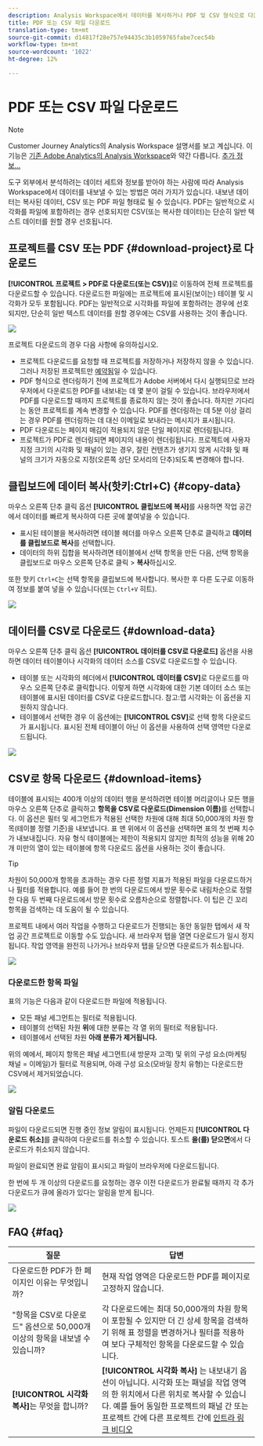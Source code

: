 ```yaml
---
description: Analysis Workspace에서 데이터를 복사하거나 PDF 및 CSV 형식으로 다운로드할 수 있습니다.
title: PDF 또는 CSV 파일 다운로드
translation-type: tm+mt
source-git-commit: d14817f28e757e94435c3b1059765fabe7cec54b
workflow-type: tm+mt
source-wordcount: '1022'
ht-degree: 12%

---
```



# PDF 또는 CSV 파일 다운로드

>[!NOTE]
>
>Customer Journey Analytics의 Analysis Workspace 설명서를 보고 계십니다. 이 기능은 [기존 Adobe Analytics의 Analysis Workspace](https://docs.adobe.com/content/help/ko-KR/analytics/analyze/analysis-workspace/home.html)와 약간 다릅니다. [추가 정보...](/help/getting-started/cja-aa.md)

도구 외부에서 분석하려는 데이터 세트와 정보를 받아야 하는 사람에 따라 Analysis Workspace에서 데이터를 내보낼 수 있는 방법은 여러 가지가 있습니다. 내보낸 데이터는 복사된 데이터, CSV 또는 PDF 파일 형태로 될 수 있습니다. PDF는 일반적으로 시각화를 파일에 포함하려는 경우 선호되지만 CSV(또는 복사한 데이터)는 단순히 일반 텍스트 데이터를 원할 경우 선호됩니다.

## 프로젝트를 CSV 또는 PDF {#download-project}로 다운로드

**[!UICONTROL 프로젝트 > PDF로 다운로드(또는 CSV)]**&#x200B;로 이동하여 전체 프로젝트를 다운로드할 수 있습니다. 다운로드한 파일에는 프로젝트에 표시된(보이는) 테이블 및 시각화가 모두 포함됩니다. PDF는 일반적으로 시각화를 파일에 포함하려는 경우에 선호되지만, 단순히 일반 텍스트 데이터를 원할 경우에는 CSV를 사용하는 것이 좋습니다.

![](assets/download-project.png)

프로젝트 다운로드의 경우 다음 사항에 유의하십시오.

* 프로젝트 다운로드를 요청할 때 프로젝트를 저장하거나 저장하지 않을 수 있습니다. 그러나 저장된 프로젝트만 [예약됨](https://docs.adobe.com/content/help/ko-KR/analytics/analyze/analysis-workspace/curate-share/t-schedule-report.html)일 수 있습니다.
* PDF 형식으로 렌더링하기 전에 프로젝트가 Adobe 서버에서 다시 실행되므로 브라우저에서 다운로드한 PDF를 내보내는 데 몇 분이 걸릴 수 있습니다. 브라우저에서 PDF를 다운로드할 때까지 프로젝트를 종료하지 않는 것이 좋습니다. 하지만 기다리는 동안 프로젝트를 계속 변경할 수 있습니다. PDF를 렌더링하는 데 5분 이상 걸리는 경우 PDF를 렌더링하는 데 대신 이메일로 보내라는 메시지가 표시됩니다.
* PDF 다운로드는 페이지 매김이 적용되지 않은 단일 페이지로 렌더링됩니다.
* 프로젝트가 PDF로 렌더링되면 페이지의 내용이 렌더링됩니다. 프로젝트에 사용자 지정 크기의 시각화 및 패널이 있는 경우, 잘린 컨텐츠가 생기지 않게 시각화 및 패널의 크기가 자동으로 지정(오른쪽 상단 모서리의 단추)되도록 변경해야 합니다.

## 클립보드에 데이터 복사(핫키:Ctrl+C) {#copy-data}

마우스 오른쪽 단추 클릭 옵션 **[!UICONTROL 클립보드에 복사]**&#x200B;를 사용하면 작업 공간에서 데이터를 빠르게 복사하여 다른 곳에 붙여넣을 수 있습니다.

* 표시된 테이블을 복사하려면 테이블 헤더를 마우스 오른쪽 단추로 클릭하고 **데이터를 클립보드로 복사**&#x200B;를 선택합니다.
* 데이터의 하위 집합을 복사하려면 테이블에서 선택 항목을 만든 다음, 선택 항목을 클립보드로 마우스 오른쪽 단추로 클릭 > **복사**&#x200B;하십시오.

또한 핫키 `Ctrl+C`는 선택 항목을 클립보드에 복사합니다. 복사한 후 다른 도구로 이동하여 정보를 붙여 넣을 수 있습니다(또는 `Ctrl+V` 히트).

![](assets/copy-selection.png)

## 데이터를 CSV로 다운로드 {#download-data}

마우스 오른쪽 단추 클릭 옵션 **[!UICONTROL 데이터를 CSV로 다운로드]** 옵션을 사용하면 데이터 테이블이나 시각화의 데이터 소스를 CSV로 다운로드할 수 있습니다.

* 테이블 또는 시각화의 헤더에서 **[!UICONTROL 데이터를 CSV]**&#x200B;로 다운로드를 마우스 오른쪽 단추로 클릭합니다. 이렇게 하면 시각화에 대한 기본 데이터 소스 또는 테이블에 표시된 데이터를 CSV로 다운로드합니다. 참고:맵 시각화는 이 옵션을 지원하지 않습니다.
* 테이블에서 선택한 경우 이 옵션에는 **[!UICONTROL CSV]**&#x200B;로 선택 항목 다운로드가 표시됩니다. 표시된 전체 테이블이 아닌 이 옵션을 사용하여 선택 영역만 다운로드됩니다.

![](assets/download-data-viz.png)

## CSV로 항목 다운로드 {#download-items}

테이블에 표시되는 400개 이상의 데이터 행을 분석하려면 테이블 머리글이나 모든 행을 마우스 오른쪽 단추로 클릭하고 **항목을 CSV로 다운로드(Dimension 이름)**&#x200B;를 선택합니다. 이 옵션은 필터 및 세그먼트가 적용된 선택한 차원에 대해 최대 50,000개의 차원 항목(테이블 정렬 기준)을 내보냅니다. 표 맨 위에서 이 옵션을 선택하면 표의 첫 번째 치수가 내보내집니다. 자유 형식 테이블에는 제한이 적용되지 않지만 최적의 성능을 위해 20개 미만의 열이 있는 테이블에 항목 다운로드 옵션을 사용하는 것이 좋습니다.

>[!TIP]
>
> 차원이 50,000개 항목을 초과하는 경우 다른 정렬 지표가 적용된 파일을 다운로드하거나 필터를 적용합니다. 예를 들어 한 번의 다운로드에서 방문 횟수로 내림차순으로 정렬한 다음 두 번째 다운로드에서 방문 횟수로 오름차순으로 정렬합니다. 이 팁은 긴 꼬리 항목을 검색하는 데 도움이 될 수 있습니다.

프로젝트 내에서 여러 작업을 수행하고 다운로드가 진행되는 동안 동일한 탭에서 새 작업 공간 프로젝트로 이동할 수도 있습니다. 새 브라우저 탭을 열면 다운로드가 일시 정지됩니다. 작업 영역을 완전히 나가거나 브라우저 탭을 닫으면 다운로드가 취소됩니다.

![](assets/download-items.png)

### 다운로드한 항목 파일

표의 기능은 다음과 같이 다운로드한 파일에 적용됩니다.

* 모든 패널 세그먼트는 필터로 적용됩니다.
* 테이블의 선택된 차원 **위**&#x200B;에 대한 분류는 각 열 위의 필터로 적용됩니다.
* 테이블에서 선택된 차원 **아래 분류가 제거됩니다.**

위의 예에서, 페이지 항목은 패널 세그먼트(새 방문자 고객) 및 위의 구성 요소(마케팅 채널 = 이메일)가 필터로 적용되며, 아래 구성 요소(모바일 장치 유형)는 다운로드한 CSV에서 제거되었습니다.

![](assets/downloaded-file.png)

### 알림 다운로드

파일이 다운로드되면 진행 중인 정보 알림이 표시됩니다. 언제든지 **[!UICONTROL 다운로드 취소]**&#x200B;를 클릭하여 다운로드를 취소할 수 있습니다. 토스트 **을(를) 닫으면**&#x200B;에서 다운로드가 취소되지 않습니다.

파일이 완료되면 완료 알림이 표시되고 파일이 브라우저에 다운로드됩니다.

한 번에 두 개 이상의 다운로드를 요청하는 경우 이전 다운로드가 완료될 때까지 각 추가 다운로드가 큐에 올라가 있다는 알림을 받게 됩니다.

![](assets/toast.png)

## FAQ {#faq}

| 질문 | 답변 |
| --- | --- |
| 다운로드한 PDF가 한 페이지인 이유는 무엇입니까? | 현재 작업 영역은 다운로드한 PDF를 페이지로 고정하지 않습니다. |
| &quot;항목을 CSV로 다운로드&quot; 옵션으로 50,000개 이상의 항목을 내보낼 수 있습니까? | 각 다운로드에는 최대 50,000개의 차원 항목이 포함될 수 있지만 더 긴 상세 항목을 검색하기 위해 표 정렬을 변경하거나 필터를 적용하여 보다 구체적인 항목을 다운로드할 수 있습니다. |
| **[!UICONTROL 시각화 복사]**&#x200B;는 무엇을 합니까? | **[!UICONTROL 시각화 복사]** 는 내보내기 옵션이 아닙니다. 시각화 또는 패널을 작업 영역의 한 위치에서 다른 위치로 복사할 수 있습니다. 예를 들어 동일한 프로젝트의 패널 간 또는 프로젝트 간에 다른 프로젝트 간에 [인트라 링크 비디오](https://docs.adobe.com/content/help/ko-KR/analytics-learn/tutorials/analysis-workspace/visualizations/intra-linking-in-analysis-workspace.html) |

